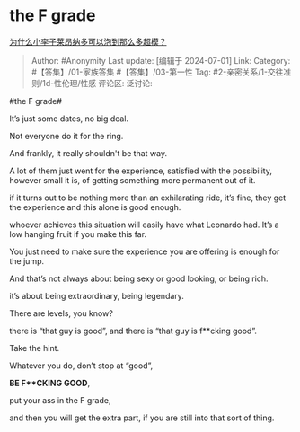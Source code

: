 # the F grade
[为什么小李子莱昂纳多可以泡到那么多超模？](https://www.zhihu.com/question/51380815/answer/3547250583)

> Author: #Anonymity
> Last update: [编辑于 2024-07-01]
> Link:
> Category: #【答集】/01-家族答集 #【答集】/03-第一性
> Tag: #2-亲密关系/1-交往准则/1d-性伦理/性感
> 评论区:
> 泛讨论:

\#the F grade\#

It’s just some dates, no big deal.

Not everyone do it for the ring.

And frankly, it really shouldn't be that way.

A lot of them just went for the experience, satisfied with the possibility, however small it is, of getting something more permanent out of it.

if it turns out to be nothing more than an exhilarating ride, it’s fine, they get the experience and this alone is good enough.

whoever achieves this situation will easily have what Leonardo had. It’s a low hanging fruit if you make this far.

You just need to make sure the experience you are offering is enough for the jump.

And that’s not always about being sexy or good looking, or being rich.

it’s about being extraordinary, being legendary.

There are levels, you know?

there is “that guy is good”,
and there is “that guy is f\*\*cking good”.

Take the hint.

Whatever you do, don’t stop at “good”,

**BE F\*\*CKING GOOD**,

put your ass in the F grade,

and then you will get the extra part, if you are still into that sort of thing.
